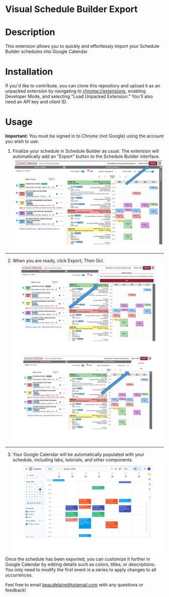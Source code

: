 # Visual Schedule Builder Export

# Description
This extension allows you to quickly and effortlessly import your Schedule Builder schedules into Google Calendar.

# Installation

If you'd like to contribute, you can clone this repository and upload it as an unpacked extension by navigating to <a href="chrome://extensions">chrome://extensions</a>, enabling Developer Mode, and selecting "Load Unpacked Extension." You'll also need an API key and client ID.

# Usage
<b>Important:</b> You must be signed in to <em>Chrome</em> (not Google) using the account you wish to use.

1. Finalize your schedule in Schedule Builder as usual. The extension will automatically add an "Export" button to the Schedule Builder interface.
![img.png](illustrations/img.png)

---

2. When you are ready, click Export, Then Go!.
![img_1.png](illustrations/img_1.png)
![img_2.png](illustrations/img_2.png)

---

3. Your Google Calendar will be automatically populated with your schedule, including labs, tutorials, and other components.
![img_3.png](illustrations/img_3.png)


Once the schedule has been exported, you can customize it further in Google Calendar by editing details such as colors, titles, or descriptions. You only need to modify the first event in a series to apply changes to all occurrences.

Feel free to email beaudelaire@tutamail.com with any questions or feedback!
